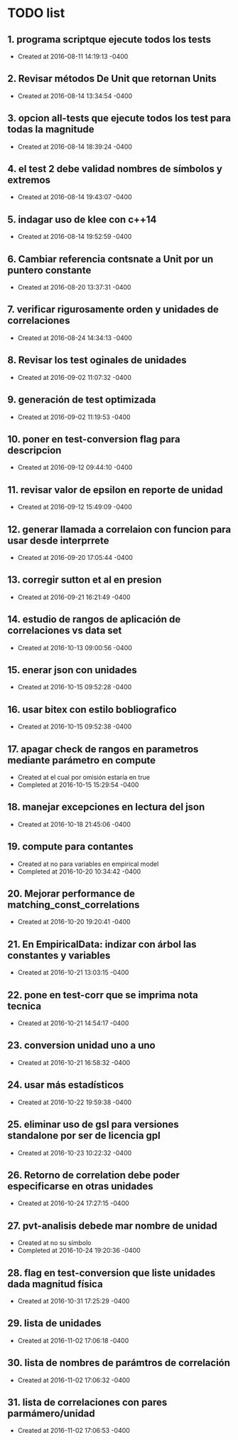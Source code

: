 # TODO list
## 1. programa scriptque ejecute todos los tests
- Created at   2016-08-11 14:19:13 -0400

## 2. Revisar métodos De Unit que retornan Units
- Created at   2016-08-14 13:34:54 -0400

## 3. opcion all-tests que ejecute todos los test para todas la magnitude
- Created at   2016-08-14 18:39:24 -0400

## 4. el test 2 debe validad nombres de símbolos y extremos
- Created at   2016-08-14 19:43:07 -0400

## 5. indagar uso de klee con c++14
- Created at   2016-08-14 19:52:59 -0400

## 6. Cambiar referencia contsnate a Unit por un puntero constante
- Created at   2016-08-20 13:37:31 -0400

## 7. verificar rigurosamente orden y unidades de correlaciones
- Created at   2016-08-24 14:34:13 -0400

## 8. Revisar los test oginales de unidades
- Created at   2016-09-02 11:07:32 -0400

## 9. generación de test optimizada
- Created at   2016-09-02 11:19:53 -0400

## 10. poner en test-conversion flag para descripcion
- Created at   2016-09-12 09:44:10 -0400

## 11. revisar valor de epsilon en reporte de unidad
- Created at   2016-09-12 15:49:09 -0400

## 12. generar llamada a correlaion con funcion para usar desde interprrete
- Created at   2016-09-20 17:05:44 -0400

## 13. corregir sutton et al en presion
- Created at   2016-09-21 16:21:49 -0400

## 14. estudio de rangos de aplicación de correlaciones vs data set
- Created at   2016-10-13 09:00:56 -0400

## 15. enerar json con unidades
- Created at   2016-10-15 09:52:28 -0400

## 16. usar bitex con estilo bobliografico
- Created at   2016-10-15 09:52:38 -0400

## 17. apagar check de rangos en parametros mediante parámetro en compute
- Created at    el cual por omisión estaría en true
- Completed at 2016-10-15 15:29:54 -0400

## 18. manejar excepciones en lectura del json
- Created at   2016-10-18 21:45:06 -0400

## 19. compute para contantes
- Created at    no para variables en empirical model
- Completed at 2016-10-20 10:34:42 -0400

## 20. Mejorar performance de matching_const_correlations
- Created at   2016-10-20 19:20:41 -0400

## 21. En EmpiricalData: indizar con árbol las constantes y variables
- Created at   2016-10-21 13:03:15 -0400

## 22. pone en test-corr que se imprima nota tecnica
- Created at   2016-10-21 14:54:17 -0400

## 23. conversion unidad uno a uno
- Created at   2016-10-21 16:58:32 -0400

## 24. usar más estadísticos
- Created at   2016-10-22 19:59:38 -0400

## 25. eliminar uso de gsl para versiones standalone por ser de licencia gpl
- Created at   2016-10-23 10:22:32 -0400

## 26. Retorno de correlation debe poder especificarse en otras unidades
- Created at   2016-10-24 17:27:15 -0400

## 27. pvt-analisis debede mar nombre de unidad
- Created at    no su símbolo
- Completed at 2016-10-24 19:20:36 -0400

## 28. flag en test-conversion que liste unidades dada magnitud física
- Created at   2016-10-31 17:25:29 -0400

## 29. lista de unidades
- Created at   2016-11-02 17:06:18 -0400

## 30. lista de nombres de parámtros de correlación
- Created at   2016-11-02 17:06:32 -0400

## 31. lista de correlaciones con pares parmámero/unidad
- Created at   2016-11-02 17:06:53 -0400

